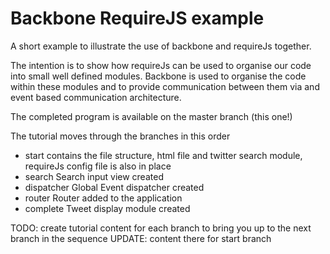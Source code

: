 Backbone RequireJS example
==========================
A short example to illustrate the use of backbone and requireJs together.

The intention is to show how requireJs can be used to organise our code into small well defined modules. 
Backbone is used to organise the code within these modules and to provide communication between them via and event based
communication architecture.

The completed program is available on the master branch (this one!)

The tutorial moves through the branches in this order

- start
  contains the file structure, html file and twitter search module, requireJs
  config file is also in place
- search
  Search input view created
- dispatcher
  Global Event dispatcher created
- router
  Router added to the application
- complete
  Tweet display module created

TODO: create tutorial content for each branch to bring you up to the next branch in the sequence
UPDATE: content there for start branch


